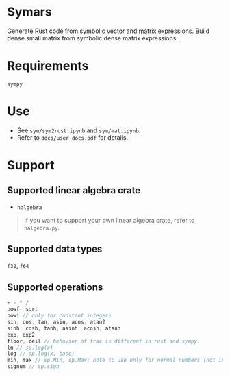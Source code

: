 # Symars
Generate Rust code from symbolic vector and matrix expressions.
Build dense small matrix from symbolic dense matrix expressions.

# Requirements
```
sympy
```

# Use
- See `sym/sym2rust.ipynb` and `sym/mat.ipynb`.
- Refer to `docs/user_docs.pdf` for details.

# Support

## Supported linear algebra crate 
- `nalgebra`
> If you want to support your own linear algebra crate, refer to `nalgebra.py`.

## Supported data types
`f32`, `f64`

## Supported operations
```rust
+ - * /
powf, sqrt
powi // only for constant integers
sin, cos, tan, asin, acos, atan2
sinh, cosh, tanh, asinh, acosh, atanh
exp, exp2
floor, ceil // behavior of frac is different in rust and sympy.
ln // sp.log(x)
log // sp.log(x, base)
min, max // sp.Min, sp.Max; note to use only for normal numbers (not inf, nan)
signum // sp.sign

```